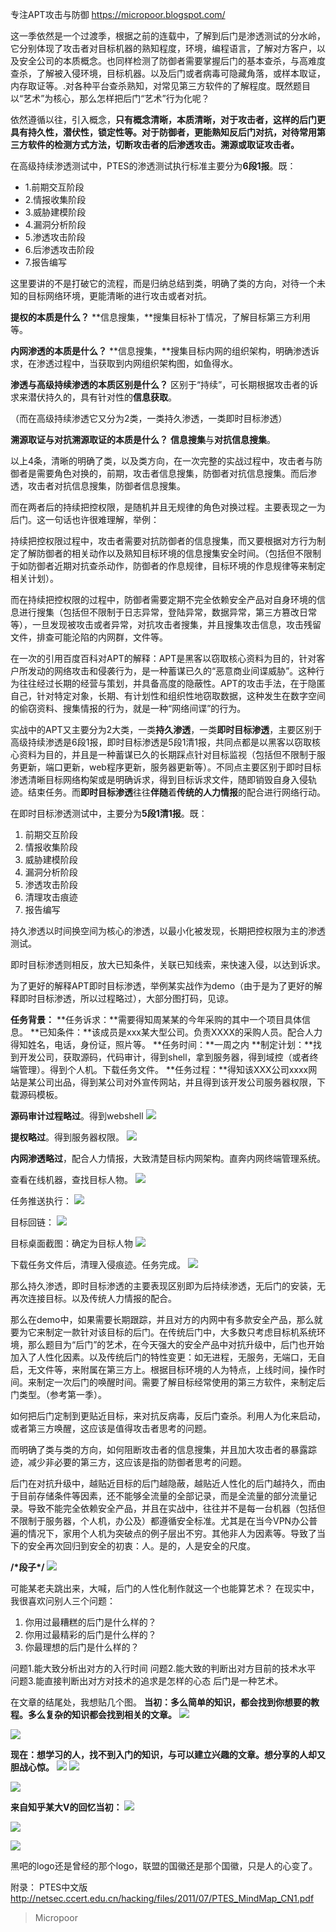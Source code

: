 专注APT攻击与防御
https://micropoor.blogspot.com/

这一季依然是一个过渡季，根据之前的连载中，了解到后门是渗透测试的分水岭，它分别体现了攻击者对目标机器的熟知程度，环境，编程语言，了解对方客户，以及安全公司的本质概念。也同样检测了防御者需要掌握后门的基本查杀，与高难度查杀，了解被入侵环境，目标机器。以及后门或者病毒可隐藏角落，或样本取证，内存取证等。.对各种平台查杀熟知，对常见第三方软件的了解程度。既然题目以“艺术”为核心，那么怎样把后门“艺术”行为化呢？

依然遵循以往，引入概念，**只有概念清晰，本质清晰，对于攻击者，这样的后门更具有持久性，潜伏性，锁定性等。对于防御者，更能熟知反后门对抗，对待常用第三方软件的检测方式方法，切断攻击者的后渗透攻击。溯源或取证攻击者。**

在高级持续渗透测试中，PTES的渗透测试执行标准主要分为**6段1报**。既：
* 1.前期交互阶段
* 2.情报收集阶段
* 3.威胁建模阶段
* 4.漏洞分析阶段
* 5.渗透攻击阶段
* 6.后渗透攻击阶段
* 7.报告编写

这里要讲的不是打破它的流程，而是归纳总结到类，明确了类的方向，对待一个未知的目标网络环境，更能清晰的进行攻击或者对抗。

**提权的本质是什么？**
**信息搜集，**搜集目标补丁情况，了解目标第三方利用等。

**内网渗透的本质是什么？**
**信息搜集，**搜集目标内网的组织架构，明确渗透诉求，在渗透过程中，当获取到内网组织架构图，如鱼得水。

**渗透与高级持续渗透的本质区别是什么？**
区别于“持续”，可长期根据攻击者的诉求来潜伏持久的，具有针对性的**信息获取**。

（而在高级持续渗透它又分为2类，一类持久渗透，一类即时目标渗透）

**溯源取证与对抗溯源取证的本质是什么？**
**信息搜集**与**对抗信息搜集**。

以上4条，清晰的明确了类，以及类方向，在一次完整的实战过程中，攻击者与防御者是需要角色对换的，前期，攻击者信息搜集，防御者对抗信息搜集。而后渗透，攻击者对抗信息搜集，防御者信息搜集。

而在两者后的持续把控权限，是随机并且无规律的角色对换过程。主要表现之一为后门。这一句话也许很难理解，举例：

持续把控权限过程中，攻击者需要对抗防御者的信息搜集，而又要根据对方行为制定了解防御者的相关动作以及熟知目标环境的信息搜集安全时间。（包括但不限制于如防御者近期对抗查杀动作，防御者的作息规律，目标环境的作息规律等来制定相关计划）。

而在持续把控权限的过程中，防御者需要定期不完全依赖安全产品对自身环境的信息进行搜集（包括但不限制于日志异常，登陆异常，数据异常，第三方篡改日常等），一旦发现被攻击或者异常，对抗攻击者搜集，并且搜集攻击信息，攻击残留文件，排查可能沦陷的内网群，文件等。

在一次的引用百度百科对APT的解释：APT是黑客以窃取核心资料为目的，针对客户所发动的网络攻击和侵袭行为，是一种蓄谋已久的“恶意商业间谍威胁”。这种行为往往经过长期的经营与策划，并具备高度的隐蔽性。APT的攻击手法，在于隐匿自己，针对特定对象，长期、有计划性和组织性地窃取数据，这种发生在数字空间的偷窃资料、搜集情报的行为，就是一种“网络间谍”的行为。

实战中的APT又主要分为2大类，一类**持久渗透**，一类**即时目标渗透**，主要区别于高级持续渗透是6段1报，即时目标渗透是5段1清1报，共同点都是以黑客以窃取核心资料为目的，并且是一种蓄谋已久的长期踩点针对目标监视（包括但不限制于服务更新，端口更新，web程序更新，服务器更新等）。不同点主要区别于即时目标渗透清晰目标网络构架或是明确诉求，得到目标诉求文件，随即销毁自身入侵轨迹。结束任务。而**即时目标渗透**往往**伴随**着**传统的人力情报**的配合进行网络行动。

在即时目标渗透测试中，主要分为**5段1清1报**。既：

1. 前期交互阶段
2. 情报收集阶段
3. 威胁建模阶段
4. 漏洞分析阶段
5. 渗透攻击阶段
6. 清理攻击痕迹
7. 报告编写

持久渗透以时间换空间为核心的渗透，以最小化被发现，长期把控权限为主的渗透测试。

即时目标渗透则相反，放大已知条件，关联已知线索，来快速入侵，以达到诉求。

为了更好的解释APT即时目标渗透，举例某实战作为demo（由于是为了更好的解释即时目标渗透，所以过程略过），大部分图打码，见谅。

**任务背景：**
**任务诉求：**需要得知周某某的今年采购的其中一个项目具体信息。
**已知条件：**该成员是xxx某大型公司。负责XXXX的采购人员。配合人力得知姓名，电话，身份证，照片等。
**任务时间：**一周之内
**制定计划：**找到开发公司，获取源码，代码审计，得到shell，拿到服务器，得到域控（或者终端管理）。得到个人机。下载任务文件。
**任务过程：**得知该XXX公司xxxx网站是某公司出品，得到某公司对外宣传网站，并且得到该开发公司服务器权限，下载源码模板。

**源码审计过程略过**。得到webshell
![](media/2fe13eec49008cd875bcd3e7619491fd.jpg)

**提权略过**。得到服务器权限。
![](media/bc8b996a04d17fb9b2925bd69e1b8255.jpg)

**内网渗透略过**，配合人力情报，大致清楚目标内网架构。直奔内网终端管理系统。

查看在线机器，查找目标人物。
![](media/d87c7fd9e8a9de62908a472f0f09c7b3.jpg)

任务推送执行：
![](media/d82e217006eefca3e84a8e2a0b26042d.jpg)

目标回链：
![](media/a0c66ae414ba3f932645544960023d94.jpg)

目标桌面截图：确定为目标人物
![](media/a6825a164053779edd90124e5f922423.jpg)

下载任务文件后，清理入侵痕迹。任务完成。
![](media/38de4714588b7828df92ec373feeef25.jpg)
 
那么持久渗透，即时目标渗透的主要表现区别即为后持续渗透，无后门的安装，无再次连接目标。以及传统人力情报的配合。

那么在demo中，如果需要长期跟踪，并且对方的内网中有多款安全产品，那么就要为它来制定一款针对该目标的后门。在传统后门中，大多数只考虑目标机系统环境，那么题目为“后门”的艺术，在今天强大的安全产品中对抗升级中，后门也开始加入了人性化因素。以及传统后门的特性变更：如无进程，无服务，无端口，无自启，无文件等，来附属在第三方上。根据目标环境的人为特点，上线时间，操作时间。来制定一次后门的唤醒时间。需要了解目标经常使用的第三方软件，来制定后门类型。（参考第一季）。

如何把后门定制到更贴近目标，来对抗反病毒，反后门查杀。利用人为化来启动，或者第三方唤醒，这应该是值得攻击者思考的问题。

而明确了类与类的方向，如何阻断攻击者的信息搜集，并且加大攻击者的暴露踪迹，减少非必要的第三方，这应该是指的防御者思考的问题。

后门在对抗升级中，越贴近目标的后门越隐蔽，越贴近人性化的后门越持久，而由于目前存储条件等因素，还不能够全流量的全部记录，而是全流量的部分流量记录。导致不能完全依赖安全产品，并且在实战中，往往并不是每一台机器（包括但不限制于服务器，个人机，办公及）都遵循安全标准。尤其是在当今VPN办公普遍的情况下，家用个人机为突破点的例子层出不穷。其他非人为因素等。导致了当下的安全再次回归到安全的初衷：人。是的，人是安全的尺度。

**/\*段子\*/**
![](media/b53363eb4c102d2a4b61aba52e2c941c.jpg)

可能某老夫跳出来，大喊，后门的人性化制作就这一个也能算艺术？
在现实中，我很喜欢问别人三个问题：
1. 你用过最糟糕的后门是什么样的？
2. 你用过最精彩的后门是什么样的？
3. 你最理想的后门是什么样的？

问题1.能大致分析出对方的入行时间
问题2.能大致的判断出对方目前的技术水平
问题3.能直接判断出对方对技术的追求是怎样的心态
后门是一种艺术。

在文章的结尾处，我想贴几个图。
**当初：多么简单的知识，都会找到你想要的教程。多么复杂的知识都会找到相关的文章。**
![](media/e834f6dc7f8f3848d3b0f7dc14565c6b.jpg)

![](media/9157b6422e4b34d3096dd087d49ffbc1.jpg)

**现在：想学习的人，找不到入门的知识，与可以建立兴趣的文章。想分享的人却又胆战心惊。**
![](media/8cb82dc96d28bef71fb4fc92bd23e9b7.jpg)
![](media/1063e83fc58870b13b2f800f7370fe8e.jpg)

![](media/95296aceabdce450b483c7cb0cd0674d.jpg)

**来自知乎某大V的回忆当初：**
![](media/8d207f338f4c48676512d4a3c2b981a0.jpg)

![](media/cd40207db31f9fee13eed92fcae1cb12.jpg)

![](media/72b54cd4d2c3fb02d37d3fb1fd26c518.jpg)

黑吧的logo还是曾经的那个logo，联盟的国徽还是那个国徽，只是人的心变了。

附录：
PTES中文版
http://netsec.ccert.edu.cn/hacking/files/2011/07/PTES_MindMap_CN1.pdf

>   Micropoor
